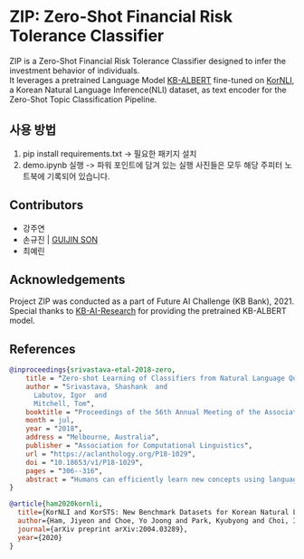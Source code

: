 # ZIP: Zero-Shot Financial Risk Tolerance Classifier 
ZIP is a Zero-Shot Financial Risk Tolerance Classifier designed to infer the investment behavior of individuals.   
It leverages a pretrained Language Model [KB-ALBERT](https://github.com/KB-AI-Research/KB-ALBERT) fine-tuned on [KorNLI](https://github.com/kakaobrain/KorNLUDatasets), a Korean Natural Language Inference(NLI) dataset, as text encoder for the Zero-Shot Topic Classification Pipeline. 

## 사용 방법      

1. pip install requirements.txt -> 필요한 패키지 설치
2. demo.ipynb 실행 -> 파워 포인트에 담겨 있는 실행 사진들은 모두 해당 주피터 노트북에 기록되어 있습니다. 

## Contributors
-  강주연
-  손규진 | [GUIJIN SON](https://github.com/guijinSON)
-  최예린 

## Acknowledgements 
Project ZIP was conducted as a part of Future AI Challenge (KB Bank), 2021.   
Special thanks to [KB-AI-Research](https://github.com/KB-AI-Research/KB-ALBERT) for providing the pretrained KB-ALBERT model.

## References

```bibtex
@inproceedings{srivastava-etal-2018-zero,
    title = "Zero-shot Learning of Classifiers from Natural Language Quantification",
    author = "Srivastava, Shashank  and
      Labutov, Igor  and
      Mitchell, Tom",
    booktitle = "Proceedings of the 56th Annual Meeting of the Association for Computational Linguistics (Volume 1: Long Papers)",
    month = jul,
    year = "2018",
    address = "Melbourne, Australia",
    publisher = "Association for Computational Linguistics",
    url = "https://aclanthology.org/P18-1029",
    doi = "10.18653/v1/P18-1029",
    pages = "306--316",
    abstract = "Humans can efficiently learn new concepts using language. We present a framework through which a set of explanations of a concept can be used to learn a classifier without access to any labeled examples. We use semantic parsing to map explanations to probabilistic assertions grounded in latent class labels and observed attributes of unlabeled data, and leverage the differential semantics of linguistic quantifiers (e.g., {`}usually{'} vs {`}always{'}) to drive model training. Experiments on three domains show that the learned classifiers outperform previous approaches for learning with limited data, and are comparable with fully supervised classifiers trained from a small number of labeled examples.",
}
```

```bibtex
@article{ham2020kornli,
  title={KorNLI and KorSTS: New Benchmark Datasets for Korean Natural Language Understanding},
  author={Ham, Jiyeon and Choe, Yo Joong and Park, Kyubyong and Choi, Ilji and Soh, Hyungjoon},
  journal={arXiv preprint arXiv:2004.03289},
  year={2020}
}
```
